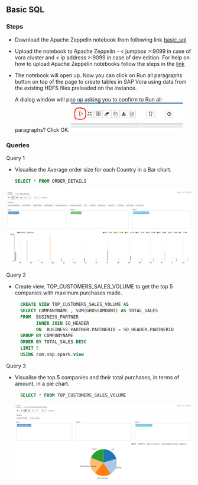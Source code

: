 
## Basic SQL

### Steps

- Download the Apache Zeppelin notebook from following link [basic_sql](./../../zeppelin_notebooks/basic_sql.json)

- Upload the notebook to Apache Zeppelin - < jumpbox >:9099 in case of vora cluster and < ip address >:9099 in case of dev edition. 
      For help on how to upload Apache Zeppelin notebooks follow the steps in the [link](https://zeppelin.apache.org/docs/0.6.0/quickstart/explorezeppelinui.html)
- The notebook will open up. Now you can click on Run all paragraphs button on top of the page to create tables in SAP Vora using       data from the existing HDFS files preloaded on the instance. 

  A dialog window will pop up asking you to confirm to Run all paragraphs? Click OK. 
      ![Alt text](./images/run.PNG "Optional title")

### Queries

Query 1
- Visualise the Average order size for each Country in a Bar chart.

    ```sql
    SELECT * FROM ORDER_DETAILS
    ```

 ![Alt text](./images/image01.PNG "Optional title")

Query 2
- Create view, TOP_CUSTOMERS_SALES_VOLUME to get the top 5 companies with maximum purchases made.

    ```sql
      CREATE VIEW TOP_CUSTOMERS_SALES_VOLUME AS
      SELECT COMPANYNAME , SUM(GROSSAMOUNT) AS TOTAL_SALES 
      FROM  BUSINESS_PARTNER 
            INNER JOIN SO_HEADER 
            ON  BUSINESS_PARTNER.PARTNERID = SO_HEADER.PARTNERID
      GROUP BY COMPANYNAME 
      ORDER BY TOTAL_SALES DESC
      LIMIT 5
      USING com.sap.spark.view
    ```
    

Query 3
- Visualise the top 5 companies and their total purchases, in terms of amount, in a pie chart. 

    ```sql
      SELECT * FROM TOP_CUSTOMERS_SALES_VOLUME
     ```
  ![Alt text](./images/image02.PNG "Optional title")